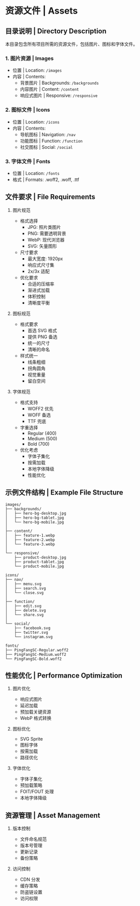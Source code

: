 # 资源文件 | Assets

## 目录说明 | Directory Description

本目录包含所有项目所需的资源文件，包括图片、图标和字体文件。

### 1. 图片资源 | Images
- 位置 | Location: `/images`
- 内容 | Contents:
  - 背景图片 | Backgrounds: `/backgrounds`
  - 内容图片 | Content: `/content`
  - 响应式图片 | Responsive: `/responsive`

### 2. 图标文件 | Icons
- 位置 | Location: `/icons`
- 内容 | Contents:
  - 导航图标 | Navigation: `/nav`
  - 功能图标 | Function: `/function`
  - 社交图标 | Social: `/social`

### 3. 字体文件 | Fonts
- 位置 | Location: `/fonts`
- 格式 | Formats: .woff2, .woff, .ttf

## 文件要求 | File Requirements

1. 图片规范
   - 格式选择
     * JPG: 照片类图片
     * PNG: 需要透明背景
     * WebP: 现代浏览器
     * SVG: 矢量图形
   - 尺寸要求
     * 最大宽度: 1920px
     * 响应式尺寸集
     * 2x/3x 适配
   - 优化要求
     * 合适的压缩率
     * 渐进式加载
     * 体积控制
     * 清晰度平衡

2. 图标规范
   - 格式要求
     * 首选 SVG 格式
     * 提供 PNG 备选
     * 统一的尺寸
     * 清晰的命名
   - 样式统一
     * 线条粗细
     * 拐角圆角
     * 视觉重量
     * 留白空间

3. 字体规范
   - 格式支持
     * WOFF2 优先
     * WOFF 备选
     * TTF 兜底
   - 字重选择
     * Regular (400)
     * Medium (500)
     * Bold (700)
   - 优化考虑
     * 字体子集化
     * 按需加载
     * 本地字体降级
     * 性能优化

## 示例文件结构 | Example File Structure

```
images/
├── backgrounds/
│   ├── hero-bg-desktop.jpg
│   ├── hero-bg-tablet.jpg
│   └── hero-bg-mobile.jpg
│
├── content/
│   ├── feature-1.webp
│   ├── feature-2.webp
│   └── feature-3.webp
│
└── responsive/
    ├── product-desktop.jpg
    ├── product-tablet.jpg
    └── product-mobile.jpg

icons/
├── nav/
│   ├── menu.svg
│   ├── search.svg
│   └── close.svg
│
├── function/
│   ├── edit.svg
│   ├── delete.svg
│   └── share.svg
│
└── social/
    ├── facebook.svg
    ├── twitter.svg
    └── instagram.svg

fonts/
├── PingFangSC-Regular.woff2
├── PingFangSC-Medium.woff2
└── PingFangSC-Bold.woff2
```

## 性能优化 | Performance Optimization

1. 图片优化
   - 响应式图片
   - 延迟加载
   - 预加载关键资源
   - WebP 格式转换

2. 图标优化
   - SVG Sprite
   - 图标字体
   - 按需加载
   - 路径优化

3. 字体优化
   - 字体子集化
   - 预加载策略
   - FOIT/FOUT 处理
   - 本地字体降级

## 资源管理 | Asset Management

1. 版本控制
   - 文件命名规范
   - 版本号管理
   - 更新记录
   - 备份策略

2. 访问控制
   - CDN 分发
   - 缓存策略
   - 防盗链设置
   - 访问权限
